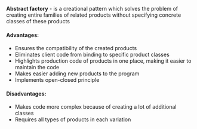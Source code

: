 **Abstract factory** - is a creational pattern which solves the problem of creating entire families of related products without specifying concrete classes of these products

#### Advantages:
* Ensures the compatibility of the created products
* Eliminates client code from binding to specific product classes
* Highlights production code of products in one place, making it easier to maintain the code
* Makes easier adding new products to the program
* Implements open-closed principle

#### Disadvantages:
* Makes code more complex because of creating a lot of additional classes
* Requires all types of products in each variation